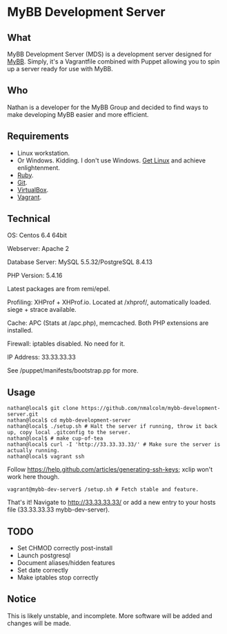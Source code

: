 MyBB Development Server
=======================

What
------------

MyBB Development Server (MDS) is a development server designed for [MyBB](https://www.mybb.com/). Simply, it's a Vagrantfile combined with Puppet allowing you to spin up a server ready for use with MyBB.

Who
------------

Nathan is a developer for the MyBB Group and decided to find ways to make developing MyBB easier and more efficient.

Requirements
------------

 * Linux workstation.
 * Or Windows. Kidding. I don't use Windows. [Get Linux](http://lifehacker.com/5778882/getting-started-with-linux-the-complete-guide) and achieve enlightenment.
 * [Ruby](http://www.ruby-lang.org/).
 * [Git](http://git-scm.com/).
 * [VirtualBox](https://www.virtualbox.org/).
 * [Vagrant](http://vagrantup.com/).

Technical
------------

OS: Centos 6.4 64bit

Webserver: Apache 2

Database Server: MySQL 5.5.32/PostgreSQL 8.4.13

PHP Version: 5.4.16

Latest packages are from remi/epel.

Profiling: XHProf + XHProf.io. Located at /xhprof/, automatically loaded. siege + strace available.

Cache: APC (Stats at /apc.php), memcached. Both PHP extensions are installed.

Firewall: iptables disabled. No need for it.

IP Address: 33.33.33.33

See /puppet/manifests/bootstrap.pp for more.


Usage
------------

    nathan@local$ git clone https://github.com/nmalcolm/mybb-development-server.git
    nathan@local$ cd mybb-development-server
    nathan@local$ ./setup.sh # Halt the server if running, throw it back up, copy local .gitconfig to the server. 
    nathan@local$ # make cup-of-tea
    nathan@local$ curl -I 'http://33.33.33.33/' # Make sure the server is actually running.
    nathan@local$ vagrant ssh

Follow https://help.github.com/articles/generating-ssh-keys; xclip won't work here though.

    vagrant@mybb-dev-server$ /setup.sh # Fetch stable and feature.
    
That's it! Navigate to http://33.33.33.33/ or add a new entry to your hosts file (33.33.33.33   mybb-dev-server).

TODO
------------

- Set CHMOD correctly post-install
- Launch postgresql
- Document aliases/hidden features
- Set date correctly
- Make iptables stop correctly

Notice
------------

This is likely unstable, and incomplete. More software will be added and changes will be made.
